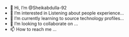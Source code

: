 - 👋 Hi, I’m @Sheikabdulla-92
- 👀 I’m interested in Listening about people experience...
- 🌱 I’m currently learning to source technology profiles...
- 💞️ I’m looking to collaborate on ...
- 📫 How to reach me ...

<!---
Sheikabdulla-92/Sheikabdulla-92 is a ✨ special ✨ repository because its `README.md` (this file) appears on your GitHub profile.
You can click the Preview link to take a look at your changes.
--->
